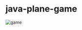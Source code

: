 # java-plane-game

![game](https://user-images.githubusercontent.com/58245926/197395114-366277ed-61af-4952-abda-77e3d976d9b2.gif)
